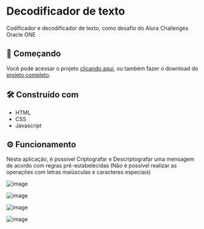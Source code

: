 # Decodificador de texto

Codificador e decodificador de texto, como desafio do Alura Challenges Oracle ONE

## 🚀 Começando

Você pode acessar o projeto [clicando aqui](https://emersondev21.github.io/Decoodificador-de-texto/), ou também fazer o download do [projeto completo](https://github.com/emersondev21/Decoodificador-de-texto/archive/refs/heads/main.zip). 

## 🛠️ Construído com

* HTML
* CSS
* Javascript

## ⚙️ Funcionamento

Nesta aplicação, é possível Criptografar e Descriptografar uma mensagem de acordo com regras pré-estabelecidas
(Não é possível realizar as operações com letras maiúsculas e caracteres especiais)

![image](https://github.com/emersondev21/Decoodificador-de-texto/assets/84859510/f1da687d-e1b7-4a80-8142-550dfa79b4a0)

![image](https://github.com/emersondev21/Decoodificador-de-texto/assets/84859510/8b24a608-9f22-42dc-a5ee-bfe4fe4fbed1)

![image](https://github.com/emersondev21/Decoodificador-de-texto/assets/84859510/54d4d71e-4fd9-440d-99ca-84f82aeedbf2)

![image](https://github.com/emersondev21/Decoodificador-de-texto/assets/84859510/e97a6036-06ee-4c17-9ecf-d1015747fd93)
